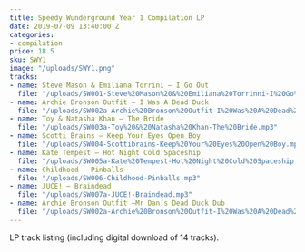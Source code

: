 ```yaml
---
title: Speedy Wunderground Year 1 Compilation LP
date: 2019-07-09 13:40:00 Z
categories:
- compilation
price: 18.5
sku: SWY1
image: "/uploads/SWY1.png"
tracks:
- name: Steve Mason & Emiliana Torrini – I Go Out
  file: "/uploads/SW001-Steve%20Mason%20&%20Emiliana%20Torrinni-I%20Go%20Out.mp3"
- name: Archie Bronson Outfit – I Was A Dead Duck
  file: "/uploads/SW002a-Archie%20Bronson%20Outfit-I%20Was%20A%20Dead%20Duck.mp3"
- name: Toy & Natasha Khan – The Bride
  file: "/uploads/SW003a-Toy%20&%20Natasha%20Khan-The%20Bride.mp3"
- name: Scotti Brains – Keep Your Eyes Open Boy
  file: "/uploads/SW004-Scottibrains-Keep%20Your%20Eyes%20Open%20Boy.mp3"
- name: Kate Tempest – Hot Night Cold Spaceship
  file: "/uploads/SW005a-Kate%20Tempest-Hot%20Night%20Cold%20Spaceship.mp3"
- name: Childhood – Pinballs
  file: "/uploads/SW006-Childhood-Pinballs.mp3"
- name: JUCE! – Braindead
  file: "/uploads/SW007a-JUCE!-Braindead.mp3"
- name: Archie Bronson Outfit –Mr Dan’s Dead Duck Dub
  file: "/uploads/SW002a-Archie%20Bronson%20Outfit-I%20Was%20A%20Dead%20Duck.mp3"
---
```


LP track listing (including digital download of 14 tracks).